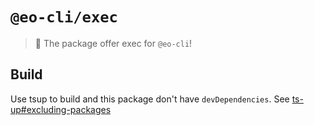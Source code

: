 # `@eo-cli/exec`

> 🚀 The package offer exec for `@eo-cli`!

## Build

Use tsup to build and this package don't have `devDependencies`. See [ts-up#excluding-packages](https://tsup.egoist.dev/#excluding-packages)

